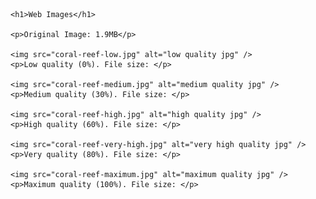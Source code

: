 <!DOCTYPE html>
<html lang="en">
  <head>
    <meta charset="UTF-8" />
    <title>Web Images</title>
  </head>

  <body>

    <h1>Web Images</h1>

    <p>Original Image: 1.9MB</p>

    <img src="coral-reef-low.jpg" alt="low quality jpg" />
    <p>Low quality (0%). File size: </p>

    <img src="coral-reef-medium.jpg" alt="medium quality jpg" />
    <p>Medium quality (30%). File size: </p>

    <img src="coral-reef-high.jpg" alt="high quality jpg" />
    <p>High quality (60%). File size: </p>

    <img src="coral-reef-very-high.jpg" alt="very high quality jpg" />
    <p>Very quality (80%). File size: </p>

    <img src="coral-reef-maximum.jpg" alt="maximum quality jpg" />
    <p>Maximum quality (100%). File size: </p>


  </body>
</html>
